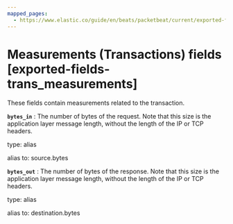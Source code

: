 ```yaml
---
mapped_pages:
  - https://www.elastic.co/guide/en/beats/packetbeat/current/exported-fields-trans_measurements.html
---
```


# Measurements (Transactions) fields [exported-fields-trans_measurements]

These fields contain measurements related to the transaction.


**`bytes_in`**
:   The number of bytes of the request. Note that this size is the application layer message length, without the length of the IP or TCP headers.

type: alias

alias to: source.bytes


**`bytes_out`**
:   The number of bytes of the response. Note that this size is the application layer message length, without the length of the IP or TCP headers.

type: alias

alias to: destination.bytes


